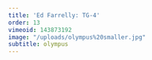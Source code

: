 ```yaml
---
title: 'Ed Farrelly: TG-4'
order: 13
vimeoid: 143873192
image: "/uploads/olympus%20smaller.jpg"
subtitle: olympus
---
```


